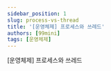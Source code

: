 ```yaml
---
sidebar_position: 1
slug: process-vs-thread
title: '[운영체제] 프로세스와 쓰레드'
authors: [99mini]
tags: [운영체제]
---
```


[운영체제] 프로세스와 쓰레드

<!-- truncate -->
